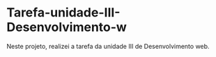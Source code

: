 # Tarefa-unidade-III-Desenvolvimento-w
Neste projeto, realizei a tarefa da unidade III de Desenvolvimento web.          
          